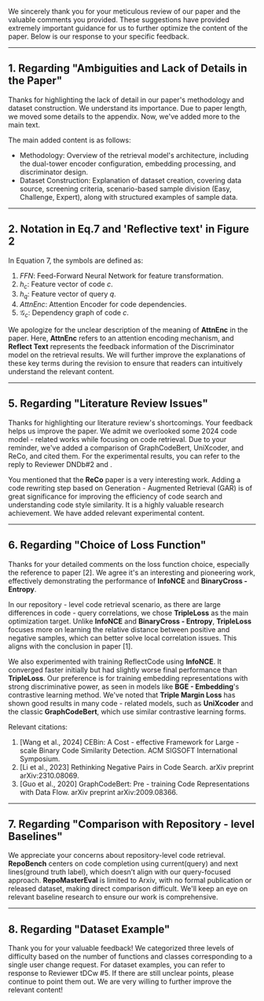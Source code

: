 We sincerely thank you for your meticulous review of our paper and the valuable comments you provided. These suggestions have provided extremely important guidance for us to further optimize the content of the paper. Below is our response to your specific feedback.

---

## 1. Regarding "Ambiguities and Lack of Details in the Paper"

Thanks for highlighting the lack of detail in our paper's methodology and dataset construction. We understand its importance. Due to paper length, we moved some details to the appendix. Now, we've added more to the main text.

The main added content is as follows:

- Methodology: Overview of the retrieval model's architecture, including the dual-tower encoder configuration, embedding processing, and discriminator design.  
- Dataset Construction: Explanation of dataset creation, covering data source, screening criteria, scenario-based sample division (Easy, Challenge, Expert), along with structured examples of sample data.

---

## 2. Notation in Eq.7 and 'Reflective text' in Figure 2

In Equation 7, the symbols are defined as:
1. $FFN$: Feed-Forward Neural Network for feature transformation.  
2. $h_{c}$: Feature vector of code $c$.  
3. $h_{q}$: Feature vector of query $q$.  
4. $AttnEnc$: Attention Encoder for code dependencies.  
5. $\mathcal{G}_{c}$: Dependency graph of code $c$.

We apologize for the unclear description of the meaning of **AttnEnc** in the paper. Here, **AttnEnc** refers to an attention encoding mechanism, and **Reflect Text** represents the feedback information of the Discriminator model on the retrieval results. We will further improve the explanations of these key terms during the revision to ensure that readers can intuitively understand the relevant content.

---

## 5. Regarding "Literature Review Issues"

Thanks for highlighting our literature review's shortcomings. Your feedback helps us improve the paper. We admit we overlooked some 2024 code model - related works while focusing on code retrieval. Due to your reminder, we've added a comparison of GraphCodeBert, UniXcoder, and ReCo, and cited them. For the experimental results, you can refer to the reply to Reviewer DNDb#2 and .

You mentioned that the **ReCo** paper is a very interesting work. Adding a code rewriting step based on Generation - Augmented Retrieval (GAR) is of great significance for improving the efficiency of code search and understanding code style similarity. It is a highly valuable research achievement. We have added relevant experimental content. 

---

## 6. Regarding "Choice of Loss Function"
Thanks for your detailed comments on the loss function choice, especially the reference to paper [2]. We agree it's an interesting and pioneering work, effectively demonstrating the performance of **InfoNCE** and **BinaryCross - Entropy**.

In our repository - level code retrieval scenario, as there are large differences in code - query correlations, we chose **TripleLoss** as the main optimization target. Unlike **InfoNCE** and **BinaryCross - Entropy**, **TripleLoss** focuses more on learning the relative distance between positive and negative samples, which can better solve local correlation issues. This aligns with the conclusion in paper [1].

We also experimented with training ReflectCode using **InfoNCE**. It converged faster initially but had slightly worse final performance than **TripleLoss**. Our preference is for training embedding representations with strong discriminative power, as seen in models like **BGE - Embedding**'s contrastive learning method. We've noted that **Triple Margin Loss** has shown good results in many code - related models, such as **UniXcoder** and the classic **GraphCodeBert**, which use similar contrastive learning forms.

Relevant citations:
1. [Wang et al., 2024] CEBin: A Cost - effective Framework for Large - scale Binary Code Similarity Detection. ACM SIGSOFT International Symposium.  
2. [Li et al., 2023] Rethinking Negative Pairs in Code Search. arXiv preprint arXiv:2310.08069.  
3. [Guo et al., 2020] GraphCodeBert: Pre - training Code Representations with Data Flow. arXiv preprint arXiv:2009.08366. 

---

## 7. Regarding "Comparison with Repository - level Baselines"
We appreciate your concerns about repository-level code retrieval. **RepoBench** centers on code completion using current(query) and next lines(ground truth label), which doesn’t align with our query-focused approach. **RepoMasterEval** is limited to Arxiv, with no formal publication or released dataset, making direct comparison difficult. We'll keep an eye on relevant baseline research to ensure our work is comprehensive.  

---

## 8. Regarding "Dataset Example"

Thank you for your valuable feedback! We categorized three levels of difficulty based on the number of functions and classes corresponding to a single user change request. For dataset examples, you can refer to response to Reviewer tDCw #5. If there are still unclear points, please continue to point them out. We are very willing to further improve the relevant content!